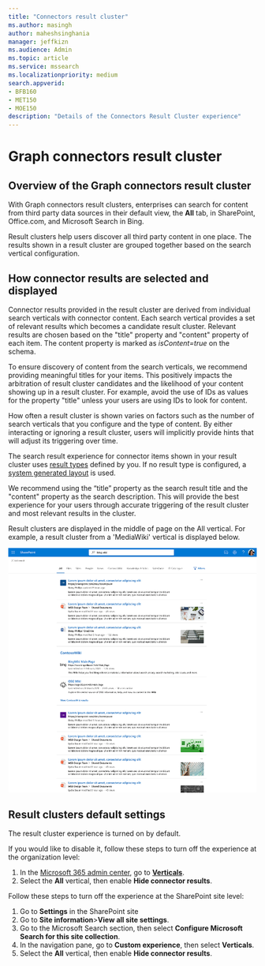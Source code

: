```yaml
---
title: "Connectors result cluster"
ms.author: masingh
author: maheshsinghania
manager: jeffkizn
ms.audience: Admin
ms.topic: article
ms.service: mssearch
ms.localizationpriority: medium
search.appverid:
- BFB160
- MET150
- MOE150
description: "Details of the Connectors Result Cluster experience"
---
```

# Graph connectors result cluster

## Overview of the Graph connectors result cluster  

With Graph connectors result clusters, enterprises can search for content from third party data sources in their default view, the **All** tab, in SharePoint, Office.com, and Microsoft Search in Bing.

Result clusters help users discover all third party content in one place. The results shown in a result cluster are grouped together based on the search vertical configuration.

## How connector results are selected and displayed

Connector results provided in the result cluster are derived from individual search verticals with connector content. Each search vertical provides a set of relevant results which becomes a candidate result cluster. Relevant results are chosen based on the "title" property and "content" property of each item. The content property is marked as *isContent=true* on the schema.

To ensure discovery of content from the search verticals, we recommend providing meaningful titles for your items. This positively impacts the arbitration of result cluster candidates and the likelihood of your content showing up in a result cluster. For example, avoid the use of IDs as values for the property "title" unless your users are using IDs to look for content.

How often a result cluster is shown varies on factors such as the number of search verticals that you configure and the type of content. By either interacting or ignoring a result cluster, users will implicitly provide hints that will adjust its triggering over time.

The search result experience for connector items shown in your result cluster uses [result types](./customize-search-page.md#create-your-own-result-type) defined by you. If no result type is configured, a [system generated layout](./customize-search-page.md#default-search-result-layout) is used.

We recommend using the “title” property as the search result title and the "content" property as the search description. This will provide the best experience for your users through accurate triggering of the result cluster and most relevant results in the cluster.

Result clusters are displayed in the middle of page on the All vertical. For example, a result cluster from a 'MediaWiki' vertical is displayed below.

![Example of a MediaWiki result cluster.](media/result-cluster/result-cluster-example.png)

## Result clusters default settings
  
The result cluster experience is turned on by default.  

If you would like to disable it, follow these steps to turn off the experience at the organization level:

1. In the [Microsoft 365 admin center](https://admin.microsoft.com), go to [**Verticals**](https://admin.microsoft.com/Adminportal/Home#/MicrosoftSearch/verticals).
1. Select  the **All** vertical, then enable **Hide connector results**.

Follow these steps to turn off the experience at the SharePoint site level:

1. Go to **Settings** in the SharePoint site
2. Go to **Site information**>**View all site settings**.
3. Go to the Microsoft Search section, then select **Configure Microsoft Search for this site collection**.
4. In the navigation pane, go to **Custom experience**, then select **Verticals**.
5. Select the **All** vertical, then enable **Hide connector results**.
